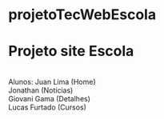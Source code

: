 # projetoTecWebEscola
<h1>Projeto site Escola</h1>
<br>
Alunos: 
Juan Lima (Home)
<br>
Jonathan (Notícias)
<br>
Giovani Gama (Detalhes)
<br>
Lucas Furtado (Cursos)
